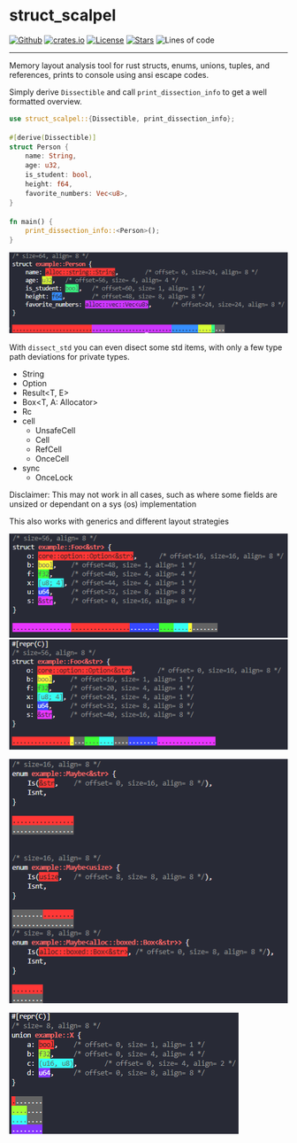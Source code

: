 # struct_scalpel
[![Github](https://img.shields.io/badge/github-DragonFighter603/struct_scalpel?style=flat-square&labelColor=555555&logo=github)](https://github.com/DragonFighter603/struct_scalpel)
[![crates.io](https://img.shields.io/crates/v/struct_scalpel?style=flat-square&color=fc8d62&logo=rust)](https://crates.io/crates/struct_scalpel)
[![License](https://img.shields.io/github/license/DragonFIghter603/struct_scalpel?style=flat-square)](https://github.com/DragonFighter603/struct_scalpel/blob/main/LICENSE)
[![Stars](https://img.shields.io/github/stars/DragonFighter603/struct_scalpel?style=flat-square)](https://github.com/DragonFighter603/struct_scalpel/stargazers)
![Lines of code](https://raster.shields.io/tokei/lines/github/DragonFighter603/struct_scalpel?style=flat-square)
<!-- 
[![docs.rs](https://img.shields.io/badge/docs.rs-struct_scalpel-66c2a5?style=flat-square&labelColor=555555&logo=docs.rs)](https://docs.rs/struct_scalpel)
-->
---
Memory layout analysis tool for rust structs, enums, unions, tuples, and references, prints to console using ansi escape codes.

Simply derive `Dissectible` and call `print_dissection_info` to get a well formatted overview.

```rs
use struct_scalpel::{Dissectible, print_dissection_info};

#[derive(Dissectible)]
struct Person {
    name: String,
    age: u32,
    is_student: bool,
    height: f64,
    favorite_numbers: Vec<u8>,
}

fn main() {
    print_dissection_info::<Person>();
}
```

![](img/person.png)

With `dissect_std` you can even disect some std items, with only a few type path deviations for private types.
- String
- Option<T>
- Result<T, E>
- Box<T, A: Allocator>
- Rc<T>
- cell
    - UnsafeCell<T>
    - Cell<T>
    - RefCell<T>
    - OnceCell<T>
- sync
    - OnceLock<T>

Disclaimer: This may not work in all cases, such as where some fields are unsized or dependant on a sys (os) implementation

This also works with generics and different layout strategies

![](img/struct_foo.png)
![](img/c_struct_foo.png)

![](img/2enum.png)

![](img/union.png)